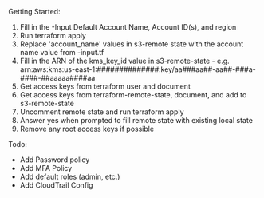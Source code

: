 Getting Started:
1. Fill in the -Input Default Account Name, Account ID(s), and region
2. Run terraform apply
3. Replace 'account_name' values in s3-remote state with the account name value from -input.tf
4. Fill in the ARN of the kms_key_id value in s3-remote-state - e.g. arn:aws:kms:us-east-1:##############:key/aa###aa##-aa##-###a-####-##aaaaa####aa
5. Get access keys from terraform user and document
6. Get access keys from terraform-remote-state, document, and add to s3-remote-state
7. Uncomment remote state and run terraform apply
8. Answer yes when prompted to fill remote state with existing local state
9. Remove any root access keys if possible


Todo:
 - Add Password policy
 - Add MFA Policy
 - Add default roles (admin, etc.)
 - Add CloudTrail Config
